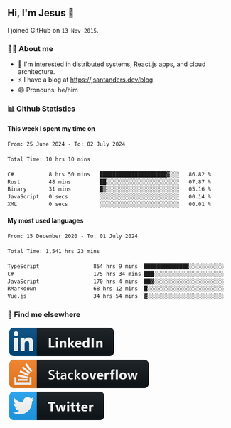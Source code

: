 ## Hi, I'm Jesus 👋

I joined GitHub on `13 Nov 2015`.

<!-- Talking about you -->

### 👨‍💻 About me

- 👦 I'm interested in distributed systems, React.js apps, and cloud architecture.
- ⚡️ I have a blog at <https://jsantanders.dev/blog>
- 😄 Pronouns: he/him

### 📊 Github Statistics

#### This week I spent my time on

<!--START_SECTION:weekly-->

```txt
From: 25 June 2024 - To: 02 July 2024

Total Time: 10 hrs 10 mins

C#           8 hrs 50 mins   █████████████████████▓░░░   86.82 %
Rust         48 mins         ██░░░░░░░░░░░░░░░░░░░░░░░   07.87 %
Binary       31 mins         █▒░░░░░░░░░░░░░░░░░░░░░░░   05.16 %
JavaScript   0 secs          ░░░░░░░░░░░░░░░░░░░░░░░░░   00.14 %
XML          0 secs          ░░░░░░░░░░░░░░░░░░░░░░░░░   00.01 %
```

<!--END_SECTION:weekly-->

#### My most used languages

<!--START_SECTION:alltime-->

```txt
From: 15 December 2020 - To: 01 July 2024

Total Time: 1,541 hrs 23 mins

TypeScript                 854 hrs 9 mins  ██████████████░░░░░░░░░░░   55.42 %
C#                         175 hrs 34 mins ███░░░░░░░░░░░░░░░░░░░░░░   11.39 %
JavaScript                 170 hrs 4 mins  ██▓░░░░░░░░░░░░░░░░░░░░░░   11.03 %
RMarkdown                  68 hrs 12 mins  █░░░░░░░░░░░░░░░░░░░░░░░░   04.42 %
Vue.js                     34 hrs 54 mins  ▓░░░░░░░░░░░░░░░░░░░░░░░░   02.27 %
```

<!--END_SECTION:alltime-->

### 📢 Find me elsewhere

<p>
  <a target="_blank" href="https://linkedin.com/in/jsantanders">
    <img src="https://github.com/jsantanders/jsantanders/blob/master/img/linkedin.svg" alt="LinkedIn" style="vertical-align:top; margin:4px">
  </a>
  
  <a target="_blank" href="https://stackoverflow.com/users/7318331/jesus-santander">
    <img src="https://github.com/jsantanders/jsantanders/blob/master/img/stackoverflow.svg" alt="StackOverflow" style="vertical-align:top; margin:4px">
  </a>
  
  <a target="_blank" href="http://twitter.com/jsantanders">
    <img src="https://github.com/jsantanders/jsantanders/blob/master/img/twitter.svg" alt="Twitter" style="vertical-align:top; margin:4px">
  </a>
</p>
